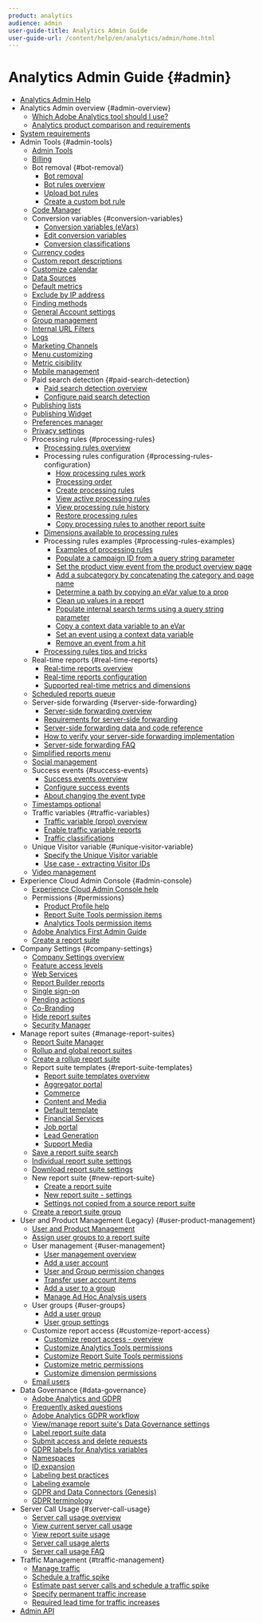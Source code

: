 ```yaml
---
product: analytics
audience: admin
user-guide-title: Analytics Admin Guide
user-guide-url: /content/help/en/analytics/admin/home.html
---
```


# Analytics Admin Guide {#admin}

+ [Analytics Admin Help](home.md)
+ Analytics Admin overview {#admin-overview}
  + [Which Adobe Analytics tool should I use?](c-analytics-product-comparison/which-analytics-tool.md)
  + [Analytics product comparison and requirements](c-analytics-product-comparison/analytics-product-comparison.md)
+ [System requirements](c-system-requirements/sys-reqs.md)
+ Admin Tools {#admin-tools}
  + [Admin Tools](admin/c-admin-tools.md)
  + [Billing](admin/billing-admin.md)
  + Bot removal {#bot-removal}
    + [Bot removal](admin/bot-removal/bot-removal.md)
    + [Bot rules overview](admin/bot-removal/bot-rules.md)
    + [Upload bot rules](admin/bot-removal/t-upload-bot-rules.md)
    + [Create a custom bot rule](admin/bot-removal/t-create-bot-rules.md)
  + [Code Manager](admin/code-manager-admin.md)
  + Conversion variables {#conversion-variables}
    + [Conversion variables (eVars)](admin/conversion-var-admin/conversion-var-admin.md)
    + [Edit conversion variables](admin/conversion-var-admin/t-conversion-variables-admin.md)
    + [Conversion classifications](admin/conversion-var-admin/conversion-classifications.md)
  + [Currency codes](admin/currency.md)
  + [Custom report descriptions](admin/custom-desc-admin.md)
  + [Customize calendar](admin/custom-calendar.md)
  + [Data Sources](admin/data-sources.md)
  + [Default metrics](admin/default-metrics.md)
  + [Exclude by IP address](admin/exclude-ip.md)
  + [Finding methods](admin/finding-methods.md)
  + [General Account settings](admin/general-acct-settings-admin.md)
  + [Group management](admin/group.md)
  + [Internal URL Filters](admin/internal-url-filter-admin.md)
  + [Logs](admin/logs.md)
  + [Marketing Channels](admin/marketing-channels-admin.md)
  + [Menu customizing](admin/customize-menus.md)
  + [Metric cisibility](admin/metric-visibility.md)
  + [Mobile management](admin/mobile-management.md)
  + Paid search detection {#paid-search-detection}
    + [Paid search detection overview](admin/paid-search-detection/paid-search-detection.md)
    + [Configure paid search detection](admin/paid-search-detection/t-paid-search-detection.md)
  + [Publishing lists](admin/publishing-list.md)
  + [Publishing Widget](admin/publishing-widgets-admin.md)
  + [Preferences manager](admin/preferences-manager.md)
  + [Privacy settings](admin/privacy-settings.md)
  + Processing rules {#processing-rules}
    + [Processing rules overview](admin/c-processing-rules/processing-rules.md)
    + Processing rules configuration {#processing-rules-configuration}
      + [How processing rules work](admin/c-processing-rules/c-processing-rules-configuration/processing-rules-about.md)
      + [Processing order](admin/c-processing-rules/c-processing-rules-configuration/processing-rule-order.md)
      + [Create processing rules](admin/c-processing-rules/c-processing-rules-configuration/t-processing-rules.md)
      + [View active processing rules](admin/c-processing-rules/c-processing-rules-configuration/t-processing-rules-view.md)
      + [View processing rule history](admin/c-processing-rules/c-processing-rules-configuration/t-processing-rule-view-history.md)
      + [Restore processing rules](admin/c-processing-rules/c-processing-rules-configuration/t-processing-rules-restore.md)
      + [Copy processing rules to another report suite](admin/c-processing-rules/c-processing-rules-configuration/t-processing-rules-copy-to-rs.md)
    + [Dimensions available to processing rules](admin/c-processing-rules/processing-rule-dimensions.md)
    + Processing rules examples {#processing-rules-examples}
      + [Examples of processing rules](admin/c-processing-rules/processing-rules-examples/processing-rules-examples.md)
      + [Populate a campaign ID from a query string parameter](admin/c-processing-rules/processing-rules-examples/processing-rules-populate-campaign-id.md)
      + [Set the product view event from the product overview page](admin/c-processing-rules/processing-rules-examples/setting-the-product-view-event.md)
      + [Add a subcategory by concatenating the category and page name](admin/c-processing-rules/processing-rules-examples/subcategory-concatenating.md)
      + [Determine a path by copying an eVar value to a prop](admin/c-processing-rules/processing-rules-examples/processing-rules-determining-path.md)
      + [Clean up values in a report](admin/c-processing-rules/processing-rules-examples/clean-up-values-in-a-report.md)
      + [Populate internal search terms using a query string parameter](admin/c-processing-rules/processing-rules-examples/processing-rules-populating-internal-search.md)
      + [Copy a context data variable to an eVar](admin/c-processing-rules/processing-rules-examples/processing-rules-copy-context-data.md)
      + [Set an event using a context data variable](admin/c-processing-rules/processing-rules-examples/processing-rules-copy-context-data-event.md)
      + [Remove an event from a hit](admin/c-processing-rules/processing-rules-examples/processing-rules-remove-event.md)
    + [Processing rules tips and tricks](admin/c-processing-rules/processing-rules-tips.md)
  + Real-time reports {#real-time-reports}
    + [Real-time reports overview](admin/realtime/realtime.md)
    + [Real-time reports configuration](admin/realtime/t-realtime-admin.md)
    + [Supported real-time metrics and dimensions](admin/realtime/realtime-metrics.md)
  + [Scheduled reports queue](admin/scheduled-reports-admin.md)
  + Server-side forwarding {#server-side-forwarding}
    + [Server-side forwarding overview](admin/c-server-side-forwarding/ssf.md)
    + [Requirements for server-side forwarding](admin/c-server-side-forwarding/ssf-requirements.md)
    + [Server-side forwarding data and code reference](admin/c-server-side-forwarding/ssf-reference.md)
    + [How to verify your server-side forwarding implementation](admin/c-server-side-forwarding/ssf-verify.md)
    + [Server-side forwarding FAQ](admin/c-server-side-forwarding/ssf-faq.md)
  + [Simplified reports menu](admin/t-simplified-menu.md)
  + [Social management](admin/social-management.md)
  + Success events {#success-events}
    + [Success events overview](admin/c-success-events/success-event.md)
    + [Configure success events](admin/c-success-events/t-success-events.md)
    + [About changing the event type](admin/c-success-events/event-type.md)
  + [Timestamps optional](admin/timestamp-optional.md)
  + Traffic variables {#traffic-variables}
    + [Traffic variable (prop) overview](admin/c-traffic-variables/traffic-var.md)
    + [Enable traffic variable reports](admin/c-traffic-variables/t-traffic-variable.md)
    + [Traffic classifications](admin/c-traffic-variables/traffic-classifications.md)
  + Unique Visitor variable {#unique-visitor-variable}
    + [Specify the Unique Visitor variable](admin/unique-visitor-variable-admin/t-unique-visitor-variable.md)
    + [Use case - extracting Visitor IDs](admin/unique-visitor-variable-admin/extract-visitorids-usecase.md)
  + [Video management](admin/video-management.md)
+ Experience Cloud Admin Console {#admin-console}
  + [Experience Cloud Admin Console help](admin-console/home.md)
  + Permissions {#permissions}
    + [Product Profile help](admin-console/permissions/product-profile.md)
    + [Report Suite Tools permission items](admin-console/permissions/report-suite-tools.md)
    + [Analytics Tools permission items](admin-console/permissions/analytics-tools.md)
  + [Adobe Analytics First Admin Guide](admin-console/first-admin-guide.md)
  + [Create a report suite](admin-console/create-report-suite.md)
+ Company Settings {#company-settings}
  + [Company Settings overview](company/c-company-settings.md)
  + [Feature access levels](company/feature-access-levels.md)
  + [Web Services](company/web-services-admin.md)
  + [Report Builder reports](company/report-builder-reports-admin.md)
  + [Single sign-on](company/single-signon-admin.md)
  + [Pending actions](company/pending-actions-admin.md)
  + [Co-Branding](company/co-branding-admin.md)
  + [Hide report suites](company/c-hide-report-suites.md)
  + [Security Manager](company/security-manager.md)
+ Manage report suites {#manage-report-suites}
  + [Report Suite Manager](c-manage-report-suites/report-suites-admin.md)
  + [Rollup and global report suites](c-manage-report-suites/rollup-report-suite.md)
  + [Create a rollup report suite](c-manage-report-suites/t-rollups.md)
  + Report suite templates {#report-suite-templates}
    + [Report suite templates overview](c-manage-report-suites/c-report-suite-templates/report-suite-templates.md)
    + [Aggregator portal](c-manage-report-suites/c-report-suite-templates/aggregator-portal.md)
    + [Commerce](c-manage-report-suites/c-report-suite-templates/commerce-admin.md)
    + [Content and Media](c-manage-report-suites/c-report-suite-templates/content-media.md)
    + [Default template](c-manage-report-suites/c-report-suite-templates/default-rs-template.md)
    + [Financial Services](c-manage-report-suites/c-report-suite-templates/financial-services.md)
    + [Job portal](c-manage-report-suites/c-report-suite-templates/job-portal.md)
    + [Lead Generation](c-manage-report-suites/c-report-suite-templates/lead-generation.md)
    + [Support Media](c-manage-report-suites/c-report-suite-templates/support-media.md)
  + [Save a report suite search](c-manage-report-suites/t-report-suite-saved-search.md)
  + [Individual report suite settings](c-manage-report-suites/individual-rs-settings.md)
  + [Download report suite settings](c-manage-report-suites/t-download-rs-settings.md)
  + New report suite {#new-report-suite}
    + [Create a report suite](c-manage-report-suites/c-new-report-suite/t-create-a-report-suite.md)
    + [New report suite - settings](c-manage-report-suites/c-new-report-suite/new-report-suite.md)
    + [Settings not copied from a source report suite](c-manage-report-suites/c-new-report-suite/settings-not-copied-from-rs.md)
  + [Create a report suite group](c-manage-report-suites/t-create-rs-group.md)
+ User and Product Management (Legacy) {#user-product-management}
  + [User and Product Management](user-management2/user-management.md)
  + [Assign user groups to a report suite](user-management2/t-group-access-report-suite.md)
  + User management {#user-management}
    + [User management overview](user-management2/c-user-management/users.md)
    + [Add a user account](user-management2/c-user-management/t-add-user-account.md)
    + [User and Group permission changes](user-management2/c-user-management/permissions-changes.md)
    + [Transfer user account items](user-management2/c-user-management/t-transfer-user-accout-privileges.md)
    + [Add a user to a group](user-management2/c-user-management/t-add-user-to-group.md)
    + [Manage Ad Hoc Analysis users](user-management2/c-user-management/t-manage-dsc-users-admin.md)
  + User groups {#user-groups}
    + [Add a user group](user-management2/c-user-groups/t-user-group.md)
    + [User group settings](user-management2/c-user-groups/groups.md)
  + Customize report access {#customize-report-access}
    + [Customize report access - overview](user-management2/c-customize-report-access/groups-customize-report-access.md)
    + [Customize Analytics Tools permissions](user-management2/c-customize-report-access/groups-analytics-tools.md)
    + [Customize Report Suite Tools permissions](user-management2/c-customize-report-access/groups-report-suite-tools.md)
    + [Customize metric permissions](user-management2/c-customize-report-access/groups-metrics.md)
    + [Customize dimension permissions](user-management2/c-customize-report-access/groups-dimensions.md)
  + [Email users](user-management2/t-email-users.md)
+ Data Governance {#data-governance}
  + [Adobe Analytics and GDPR](c-data-governance/an-gdpr-overview.md)
  + [Frequently asked questions](c-data-governance/gdpr-faq.md)
  + [Adobe Analytics GDPR workflow](c-data-governance/an-gdpr-workflow.md)
  + [View/manage report suite's Data Governance settings](c-data-governance/gdpr-view-settings.md)
  + [Label report suite data](c-data-governance/gdpr-setup-reportsuite.md)
  + [Submit access and delete requests](c-data-governance/gdpr-submit-access-delete.md)
  + [GDPR labels for Analytics variables](c-data-governance/gdpr-labels.md)
  + [Namespaces](c-data-governance/gdpr-namespaces.md)
  + [ID expansion](c-data-governance/gdpr-id-expansion.md)
  + [Labeling best practices](c-data-governance/gdpr-analytics-ids.md)
  + [Labeling example](c-data-governance/gdpr-labeling-example.md)
  + [GDPR and Data Connectors (Genesis)](c-data-governance/data-connectors-gdpr.md)
  + [GDPR terminology](c-data-governance/gdpr-terminology.md)
+ Server Call Usage {#server-call-usage}
  + [Server call usage overview](c-server-call-usage/overage-overview.md)
  + [View current server call usage](c-server-call-usage/server-call-usage-dashboard.md)
  + [View report suite usage](c-server-call-usage/report-suite-usage.md)
  + [Server call usage alerts](c-server-call-usage/scu-alerts.md)
  + [Server call usage FAQ](c-server-call-usage/overage-faq.md)
+ Traffic Management {#traffic-management}
  + [Manage traffic](c-traffic-management/traffic-management.md)
  + [Schedule a traffic spike](c-traffic-management/t-traffic-schedule-spike.md)
  + [Estimate past server calls and schedule a traffic spike](c-traffic-management/traffic-spike-estimate-past-server-calls.md)
  + [Specify permanent traffic increase](c-traffic-management/t-traffic-permanent.md)
  + [Required lead time for traffic increases](c-traffic-management/traffic-lead-time.md)
+ [Admin API](c-admin-api/c-admin-api.md)
